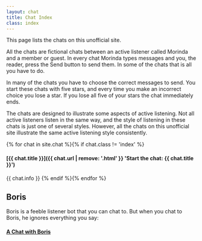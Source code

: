 ```yaml
---
layout: chat
title: Chat Index
class: index
---
```

This page lists the chats on this unofficial site.

All the chats are fictional chats between an active listener called Morinda and a member or guest. In every chat Morinda types messages and you, the reader, press the Send button to send them. In some of the chats that is all you have to do.

In many of the chats you have to choose the correct messages to send. You start these chats with five stars, and every time you make an incorrect choice you lose a star. If you lose all five of your stars the chat immediately ends.

The chats are designed to illustrate some aspects of active listening. Not all active listeners listen in the same way, and the style of listening in these chats is just one of several styles. However, all the chats on this unofficial site illustrate the same active listening style consistently.

{% for chat in site.chat %}{% if chat.class != 'index' %}
#### [{{ chat.title }}]({{ chat.url | remove: '.html' }} 'Start the chat: {{ chat.title }}')

{{ chat.info }}
{% endif %}{% endfor %}

## Boris
Boris is a feeble listener bot that you can chat to. But when you chat to Boris, he ignores everything you say:
#### [A Chat with Boris](http://philome.la/RarelyCharlie/a-chat-with-boris/play 'A Chat with Boris')

